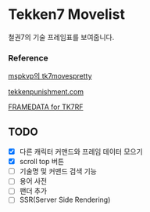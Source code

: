 # Tekken7 Movelist

철권7의 기술 프레임표를 보여줍니다.

### Reference

[mspkvp의 tk7movespretty](https://github.com/mspkvp/tk7movespretty)

[tekkenpunishment.com](https://tekkenpunishment.com/)

[FRAMEDATA for TK7RF](https://play.google.com/store/apps/details?id=devkdr.framedatafortekken7fr)

## TODO

- [x] 다른 캐릭터 커맨드와 프레임 데이터 모으기
- [x] scroll top 버튼
- [ ] 기술명 및 커맨드 검색 기능
- [ ] 용어 사전
- [ ] 팬더 추가
- [ ] SSR(Server Side Rendering)
